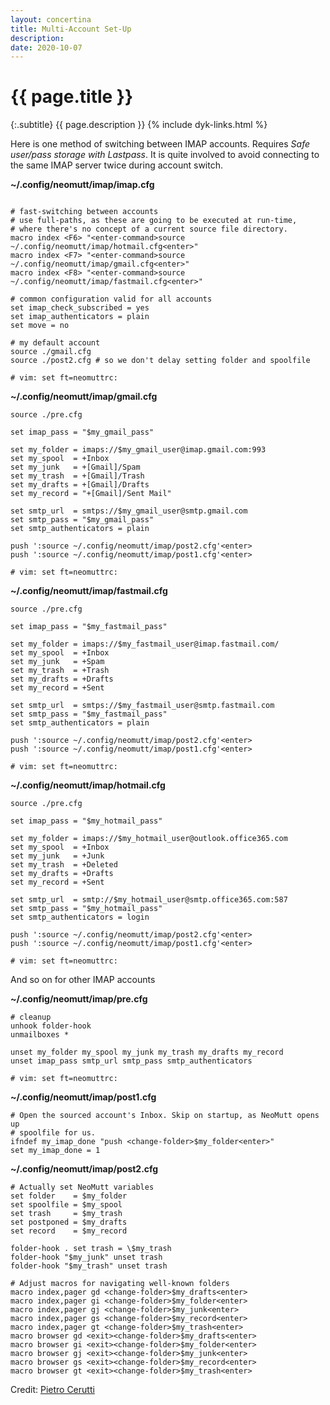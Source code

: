 ```yaml
---
layout: concertina
title: Multi-Account Set-Up
description: 
date: 2020-10-07
---
```


# {{ page.title }}

{:.subtitle}
{{ page.description }}
{% include dyk-links.html %}

Here is one method of switching between IMAP accounts. Requires _Safe user/pass
storage with Lastpass_. It is quite involved to avoid connecting to the same
IMAP server twice during account switch.

**~/.config/neomutt/imap/imap.cfg**

```

# fast-switching between accounts
# use full-paths, as these are going to be executed at run-time,
# where there's no concept of a current source file directory.
macro index <F6> "<enter-command>source ~/.config/neomutt/imap/hotmail.cfg<enter>"
macro index <F7> "<enter-command>source ~/.config/neomutt/imap/gmail.cfg<enter>"
macro index <F8> "<enter-command>source ~/.config/neomutt/imap/fastmail.cfg<enter>"

# common configuration valid for all accounts
set imap_check_subscribed = yes
set imap_authenticators = plain
set move = no

# my default account
source ./gmail.cfg
source ./post2.cfg # so we don't delay setting folder and spoolfile

# vim: set ft=neomuttrc:
```

**~/.config/neomutt/imap/gmail.cfg**

```
source ./pre.cfg

set imap_pass = "$my_gmail_pass"

set my_folder = imaps://$my_gmail_user@imap.gmail.com:993
set my_spool  = +Inbox
set my_junk   = +[Gmail]/Spam
set my_trash  = +[Gmail]/Trash
set my_drafts = +[Gmail]/Drafts
set my_record = "+[Gmail]/Sent Mail"

set smtp_url  = smtps://$my_gmail_user@smtp.gmail.com
set smtp_pass = "$my_gmail_pass"
set smtp_authenticators = plain

push ':source ~/.config/neomutt/imap/post2.cfg'<enter>
push ':source ~/.config/neomutt/imap/post1.cfg'<enter>

# vim: set ft=neomuttrc:
```

**~/.config/neomutt/imap/fastmail.cfg**

```
source ./pre.cfg

set imap_pass = "$my_fastmail_pass"

set my_folder = imaps://$my_fastmail_user@imap.fastmail.com/
set my_spool  = +Inbox
set my_junk   = +Spam
set my_trash  = +Trash
set my_drafts = +Drafts
set my_record = +Sent

set smtp_url  = smtps://$my_fastmail_user@smtp.fastmail.com
set smtp_pass = "$my_fastmail_pass"
set smtp_authenticators = plain

push ':source ~/.config/neomutt/imap/post2.cfg'<enter>
push ':source ~/.config/neomutt/imap/post1.cfg'<enter>

# vim: set ft=neomuttrc:
```

**~/.config/neomutt/imap/hotmail.cfg**

```
source ./pre.cfg

set imap_pass = "$my_hotmail_pass"

set my_folder = imaps://$my_hotmail_user@outlook.office365.com
set my_spool  = +Inbox
set my_junk   = +Junk
set my_trash  = +Deleted
set my_drafts = +Drafts
set my_record = +Sent

set smtp_url  = smtp://$my_hotmail_user@smtp.office365.com:587
set smtp_pass = "$my_hotmail_pass"
set smtp_authenticators = login

push ':source ~/.config/neomutt/imap/post2.cfg'<enter>
push ':source ~/.config/neomutt/imap/post1.cfg'<enter>

# vim: set ft=neomuttrc:
```

And so on for other IMAP accounts


**~/.config/neomutt/imap/pre.cfg**
```
# cleanup 
unhook folder-hook
unmailboxes *

unset my_folder my_spool my_junk my_trash my_drafts my_record
unset imap_pass smtp_url smtp_pass smtp_authenticators

# vim: set ft=neomuttrc:
```

**~/.config/neomutt/imap/post1.cfg**

```
# Open the sourced account's Inbox. Skip on startup, as NeoMutt opens up
# spoolfile for us.
ifndef my_imap_done "push <change-folder>$my_folder<enter>"
set my_imap_done = 1
```

**~/.config/neomutt/imap/post2.cfg**

```
# Actually set NeoMutt variables
set folder    = $my_folder
set spoolfile = $my_spool
set trash     = $my_trash
set postponed = $my_drafts
set record    = $my_record

folder-hook . set trash = \$my_trash
folder-hook "$my_junk" unset trash
folder-hook "$my_trash" unset trash

# Adjust macros for navigating well-known folders
macro index,pager gd <change-folder>$my_drafts<enter>
macro index,pager gi <change-folder>$my_folder<enter>
macro index,pager gj <change-folder>$my_junk<enter>
macro index,pager gs <change-folder>$my_record<enter>
macro index,pager gt <change-folder>$my_trash<enter>
macro browser gd <exit><change-folder>$my_drafts<enter>
macro browser gi <exit><change-folder>$my_folder<enter>
macro browser gj <exit><change-folder>$my_junk<enter>
macro browser gs <exit><change-folder>$my_record<enter>
macro browser gt <exit><change-folder>$my_trash<enter>
```

Credit: [Pietro Cerutti](https://github.com/gahr)

